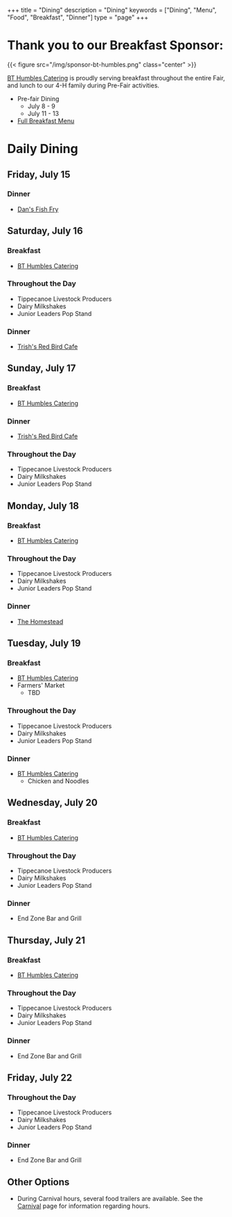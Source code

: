 +++
title = "Dining"
description = "Dining"
keywords = ["Dining", "Menu", "Food", "Breakfast", "Dinner"]
type = "page"
+++

# Thank you to our Breakfast Sponsor:

{{< figure src="/img/sponsor-bt-humbles.png" class="center" >}}

[BT Humbles Catering](http://bthumbles.com) is proudly serving breakfast throughout the entire Fair, and lunch to our 4-H family during Pre-Fair activities. 

* Pre-fair Dining
    - July 8 - 9
    - July 11 - 13
* [Full Breakfast Menu](bt-humbles-breakfast)

# Daily Dining

## Friday, July 15

### Dinner
* [Dan's Fish Fry](https://dansfishfryservice.com/)


## Saturday, July 16

### Breakfast
* [BT Humbles Catering](http://www.bthumbles.com/)

### Throughout the Day
* Tippecanoe Livestock Producers
* Dairy Milkshakes
* Junior Leaders Pop Stand

### Dinner
* [Trish's Red Bird Cafe](https://www.redbirddayton.com/)


## Sunday, July 17

### Breakfast
* [BT Humbles Catering](http://www.bthumbles.com/)

### Dinner
* [Trish's Red Bird Cafe](https://www.redbirddayton.com/)

### Throughout the Day
* Tippecanoe Livestock Producers
* Dairy Milkshakes
* Junior Leaders Pop Stand


## Monday, July 18

### Breakfast
* [BT Humbles Catering](http://www.bthumbles.com/)

### Throughout the Day
* Tippecanoe Livestock Producers
* Dairy Milkshakes
* Junior Leaders Pop Stand

### Dinner
* [The Homestead](https://homesteadbuttery.com/)


## Tuesday, July 19

### Breakfast
* [BT Humbles Catering](http://www.bthumbles.com/)
* Farmers' Market
    * TBD

### Throughout the Day
* Tippecanoe Livestock Producers
* Dairy Milkshakes
* Junior Leaders Pop Stand

### Dinner
* [BT Humbles Catering](http://bthumbles.com)
    * Chicken and Noodles


## Wednesday, July 20

### Breakfast
* [BT Humbles Catering](http://www.bthumbles.com/)

### Throughout the Day
* Tippecanoe Livestock Producers
* Dairy Milkshakes
* Junior Leaders Pop Stand

### Dinner
* End Zone Bar and Grill

## Thursday, July 21

### Breakfast
* [BT Humbles Catering](http://www.bthumbles.com/)

### Throughout the Day
* Tippecanoe Livestock Producers
* Dairy Milkshakes
* Junior Leaders Pop Stand

### Dinner
* End Zone Bar and Grill


## Friday, July 22

### Throughout the Day
* Tippecanoe Livestock Producers
* Dairy Milkshakes
* Junior Leaders Pop Stand

### Dinner
* End Zone Bar and Grill

## Other Options

* During Carnival hours, several food trailers are available. See the [Carnival](/2022/carnival) page for information regarding hours.
